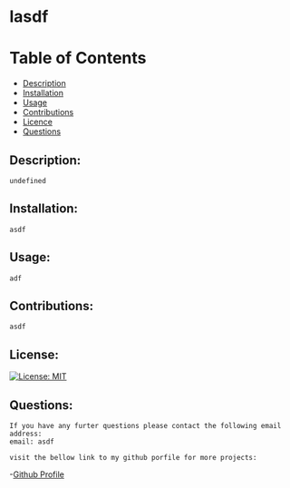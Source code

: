 
# lasdf

# Table of Contents
- [Description](#description)
- [Installation](#installation)
- [Usage](#usage)
- [Contributions](#contributions)
- [Licence](#licence)
- [Questions](#questions)

## Description: 
    undefined
## Installation:
    asdf
## Usage:
    adf
## Contributions:
    asdf
## License:

[![License: MIT](https://img.shields.io/badge/License-MIT-yellow.svg)](https://opensource.org/licenses/MIT)

## Questions:
    If you have any furter questions please contact the following email address:
    email: asdf

    visit the bellow link to my github porfile for more projects:
-[Github Profile](https://www.github.com/)
    
    